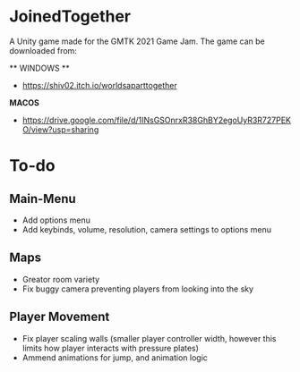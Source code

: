 # JoinedTogether
A Unity game made for the GMTK 2021 Game Jam.
The game can be downloaded from:

** WINDOWS **
  - https://shiv02.itch.io/worldsaparttogether

**MACOS**
  - https://drive.google.com/file/d/1INsGSOnrxR38GhBY2egoUyR3R727PEKO/view?usp=sharing


# To-do
## Main-Menu
- Add options menu
- Add keybinds, volume, resolution, camera settings to options menu

## Maps
- Greator room variety
- Fix buggy camera preventing players from looking into the sky

## Player Movement
- Fix player scaling walls (smaller player controller width, however this limits how player interacts with pressure plates)
- Ammend animations for jump, and animation logic

